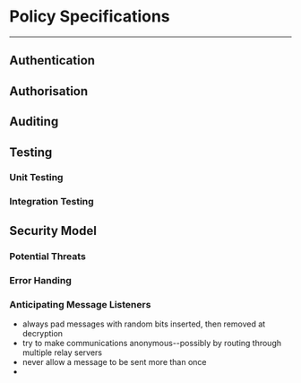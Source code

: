 # Policy Specifications
- - -
## Authentication

## Authorisation

## Auditing

## Testing

### Unit Testing

### Integration Testing

## Security Model

### Potential Threats

### Error Handing


### Anticipating Message Listeners

* always pad messages with random bits inserted, then removed at decryption
* try to make communications anonymous--possibly by routing through multiple relay servers
* never allow a message to be sent more than once
* 